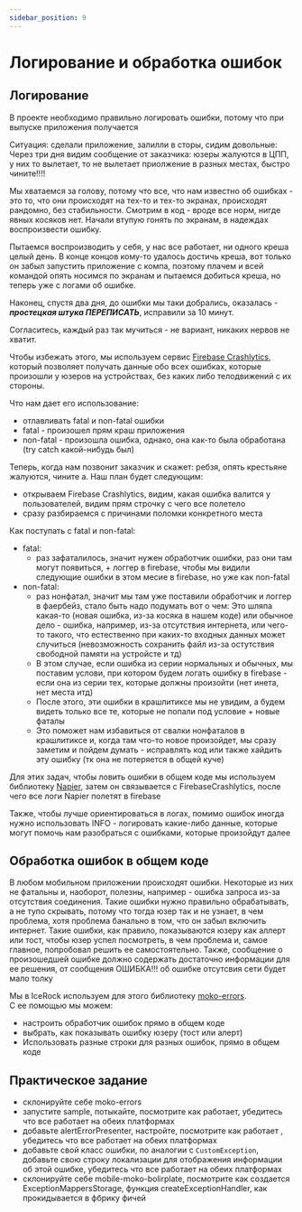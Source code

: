 ```yaml
---
sidebar_position: 9
---
```


# Логирование и обработка ошибок

## Логирование

В проекте необходимо правильно логировать ошибки, потому что при выпуске приложения получается

Ситуация: сделали приложение, залилли в сторы, сидим довольные:
Через три дня видим сообщение от заказчика: юзеры жалуются в ЦПП, у них то вылетает, то не вылетает приолжение в разных местах, быстро чините!!!!

Мы хватаемся за голову, потому что все, что нам известно об ошибках - это то, что они происходят на тех-то и тех-то экранах, происходят рандомно, без стабильности.
Смотрим в код - вроде все норм, нигде явных косяков нет. Начали втупую гонять по экранам, в надеждах воспроизвести ошибку.

Пытаемся воспроизводить у себя, у нас все работает, ни одного креша целый день.
В конце концов кому-то удалось достичь креша, вот только он забыл запустить приложение с компа, поэтому плачем и всей командой опять носимся по экранам и пытаемся добиться креша, но теперь уже с логами об ошибке.

Наконец, спустя два дня, до ошибки мы таки добрались, оказалась - ***простецкая штука ПЕРЕПИСАТЬ***, исправили за 10 минут.

Согласитесь, каждый раз так мучиться - не вариант, никаких нервов не хватит.

Чтобы избежать этого, мы используем сервис [Firebase Crashlytics](https://firebase.google.com/docs/crashlytics), который позволяет получать данные обо всех ошибках, которые произошли у юзеров на устройствах, без каких либо телодвижений с их стороны.

Что нам дает его использование:
- отлавливать fatal и non-fatal ошибки
- fatal - произошел прям краш приложения
- non-fatal - произошла ошибка, однако, она как-то была обработана (try catch какой-нибудь был)

Теперь, когда нам позвонит заказчик и скажет: ребзя, опять крестьяне жалуются, чините а. Наш план будет следующим:
- открываем Firebase Crashlytics, видим, какая ошибка валится у пользователей, видим прям строчку с чего все полетело
- сразу разбираемся с причинами поломки конкретного места

Как поступать с fatal и non-fatal:
- fatal:
    - раз зафаталилось, значит нужен обработчик ошибки, раз они там могут появиться, + логгер в firebase, чтобы мы видили следующие ошибки в этом месие в firebase, но уже как non-fatal
- non-fatal:
    - раз нонфатал, значит мы там уже поставили обработчик и логгер в фаербейз, стало быть надо подумать вот о чем: Это шляпа какая-то (новая ошибка, из-за косяка в нашем коде) или обычное дело - ошибка, например, из-за отсутствия интернета, или чего-то такого, что естественно при каких-то входных данных может случиться (невозможность сохранить файл из-за остутствия свободной памяти на устройсте и тд)
    - В этом случае, если ошибка из серии нормальных и обычных, мы поставим услови, при котором будем логать ошибку в firebase - если она из серии тех, которые должны произойти (нет инета, нет места итд)
    - После этого, эти ошибки в крашлитиксе мы не увидим, а будем видеть только все те, которые не попали под условие + новые фаталы
    - Это поможет нам избавиться от свалки нонфаталов в крашлитиксе и, когда там что-то новое произойдет, мы сразу заметим и пойдем думать - исправлять код или также хайдить эту ошибку (тк она не потеряется в общей куче)

Для этих задач, чтобы ловить ошибки в общем коде мы используем библиотеку [Napier](https://github.com/AAkira/Napier), затем он связывается с FirebaseCrashlytics, после чего все логи Napier полетят в firebase

Также, чтобы лучше ориентироваться в логах, помимо ошибок иногда нужно использовать INFO - логировать какие-либо данные, которые могут помочь нам разобраться с ошибками, которые произойдут далее

## Обработка ошибок в общем коде

В любом мобильном приложении происходят ошибки. 
Некоторые из них не фатальны и, наоборот, полезны, например - ошибка запроса из-за отсутствия соединения. Такие ошибки нужно правильно обрабатывать, а не тупо скрывать, потому что тогда юзер так и не узнает, в чем проблема, хотя проблема банально в том, что он забыл включить интернет. 
Такие ошибки, как правило, показываются юзеру как аллерт или тост, чтобы юзер успел посмотреть, в чем проблема и, самое главное, попробовал решить ее самостоятельно. 
Также, сообщение о произошедшей ошибке должно содержать достаточно информации для ее решения, от сообщения ОШИБКА!!! об ошибке отсутсвия сети будет мало толку

Мы в IceRock используем для этого библиотеку [moko-errors](https://github.com/icerockdev/moko-errors).  
С ее помощью мы можем:
- настроить обработчик ошибок прямо в общем коде
- выбрать, как показывать ошибку юзеру (тост или алерт)
- Использовать разные строки для разных ошибок, прямо в общем коде

## Практическое задание

- склонируйте себе moko-errors
- запустите sample, потыкайте, посмотрите как работает, убедитесь что все работает на обеих платформах
- добавьте alertErrorPresenter, настройте, посмотрите как работает , убедитесь что все работает на обеих платформах
- добавьте свой класс ошибки, по аналогии с `CustomException`, добавьте свою строку локализации для отображения информации об этой ошибке, убедитесь что все работает на обеих платформах
- склонируйте себе mobile-moko-bolirplate, посмотрите как создается ExceptionMappersStorage, функция createExceptionHandler, как прокидывается в фбрику фичей
